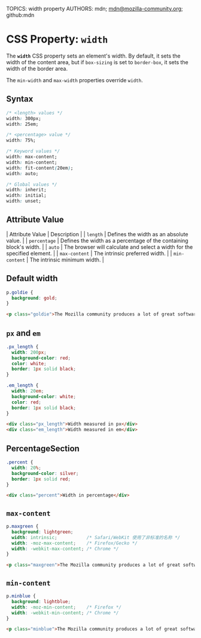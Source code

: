 TOPICS: width property
AUTHORS: mdn; mdn@mozilla-community.org; github:mdn

# CSS Property: `width`

The **`width`** CSS property sets an element's width. By default, it sets the width of the content area,
but if `box-sizing` is set to `border-box`, it sets the width of the border area.

The `min-width` and `max-width` properties override `width`.

## Syntax

```css
/* <length> values */
width: 300px;
width: 25em;

/* <percentage> value */
width: 75%;

/* Keyword values */
width: max-content;
width: min-content;
width: fit-content(20em);
width: auto;

/* Global values */
width: inherit;
width: initial;
width: unset;
```

## Attribute Value

| Attribute Value | Description |
| `length` | Defines the width as an absolute value. |
| `percentage` | Defines the width as a percentage of the containing block's width. |
| `auto` | The browser will calculate and select a width for the specified element. |
| `max-content` | The intrinsic preferred width. |
| `min-content` | The intrinsic minimum width. |

## Default width

```css
p.goldie {
  background: gold;
}
```

```html
<p class="goldie">The Mozilla community produces a lot of great software.</p>
```

## `px` and `em`

```css
.px_length {
  width: 200px;
  background-color: red;
  color: white;
  border: 1px solid black;
}

.em_length {
  width: 20em;
  background-color: white;
  color: red;
  border: 1px solid black;
}
```

```html
<div class="px_length">Width measured in px</div>
<div class="em_length">Width measured in em</div>
```

## PercentageSection

```css
.percent {
  width: 20%;
  background-color: silver;
  border: 1px solid red;
}
```

```html
<div class="percent">Width in percentage</div>
```

## `max-content`

```css
p.maxgreen {
  background: lightgreen;
  width: intrinsic;           /* Safari/WebKit 使用了非标准的名称 */
  width: -moz-max-content;    /* Firefox/Gecko */
  width: -webkit-max-content; /* Chrome */
}
```

```html
<p class="maxgreen">The Mozilla community produces a lot of great software.</p>
```

## `min-content`

```css
p.minblue {
  background: lightblue;
  width: -moz-min-content;    /* Firefox */
  width: -webkit-min-content; /* Chrome */
}
```

```html
<p class="minblue">The Mozilla community produces a lot of great software.</p>
```
